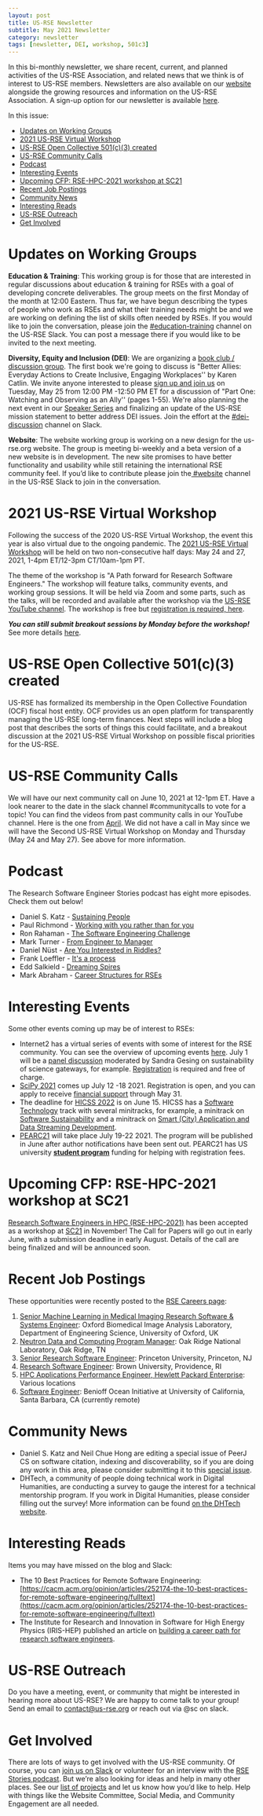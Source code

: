 ```yaml
---
layout: post
title: US-RSE Newsletter
subtitle: May 2021 Newsletter
category: newsletter
tags: [newsletter, DEI, workshop, 501c3]
---
```


In this bi-monthly newsletter, we share recent, current, and planned activities of the US-RSE Association, and related news that we think is of interest to US-RSE members. Newsletters are also available on our [website](https://us-rse.org/newsletters/) alongside the growing resources and information on the US-RSE Association. A sign-up option for our newsletter is available [here](https://us-rse.org/join/).

In this issue:

* [Updates on Working Groups](#updates)
* [2021 US-RSE Virtual Workshop](#workshop)
* [US-RSE Open Collective 501(c)(3) created](#501c3)
* [US-RSE Community Calls](#communitycall)
* [Podcast](#podcast)
* [Interesting Events](#events)
* [Upcoming CFP: RSE-HPC-2021 workshop at SC21](#sc21)
* [Recent Job Postings](#jobs)
* [Community News](#news)
* [Interesting Reads](#reads)
* [US-RSE Outreach](#outreach)
* [Get Involved](#involved)

<a name="updates"></a>
# **Updates on Working Groups**

**Education & Training**: This working group is for those that are interested in regular discussions about education & training for RSEs with a goal of developing concrete deliverables. The group meets on the first Monday of the month at 12:00 Eastern. Thus far, we have begun describing the types of people who work as RSEs and what their training needs might be and we are working on defining the list of skills often needed by RSEs. If you would like to join the conversation, please join the [#education-training](https://usrse.slack.com/messages/education-training) channel on the US-RSE Slack. You can post a message there if you would like to be invited to the next meeting.

**Diversity, Equity and Inclusion (DEI)**: We are organizing a [book club / discussion group](https://us-rse.org/events/2021/2021-01-dei-book-club). The first book we're going to discuss is "Better Allies: Everyday Actions to Create Inclusive, Engaging Workplaces'' by Karen Catlin. We invite anyone interested to please [sign up and join us](https://www.eventbrite.com/e/better-allies-book-discussion-part-i-tickets-151687323869) on Tuesday, May 25 from 12:00 PM -12:50 PM ET for a discussion of "Part One: Watching and Observing as an Ally'' (pages 1-55). We're also planning the next event in our [Speaker Series](https://us-rse.org/events/2021/2021-03-dei-speaker-series) and finalizing an update of the US-RSE mission statement to better address DEI issues. Join the effort at the [#dei-discussion](https://usrse.slack.com/archives/C01C8CJQ7AP) channel on Slack.

**Website**: The website working group is working on a new design for the us-rse.org website. The group is meeting bi-weekly and a beta version of a new website is in development. The new site promises to have better functionality and usability while still retaining the international RSE community feel. If you’d like to contribute please join the[ #website](https://usrse.slack.com/messages/website) channel in the US-RSE Slack to join in the conversation.

<a name="workshop"></a>
# **2021 US-RSE Virtual Workshop**

Following the success of the 2020 US-RSE Virtual Workshop, the event this year is also virtual due to the ongoing pandemic. The [2021 US-RSE Virtual Workshop](https://us-rse.org/virtual-workshop-2021/) will be held on two non-consecutive half days: May 24 and 27, 2021, 1-4pm ET/12-3pm CT/10am-1pm PT.

The theme of the workshop is "A Path forward for Research Software Engineers." The workshop will feature talks, community events, and working group sessions. It will be held via Zoom and some parts, such as the talks, will be recorded and available after the workshop via the [US-RSE YouTube channel](https://www.youtube.com/channel/UC7IQsWv809OQYJ-sJKuQZrw). The workshop is free but [registration is required, here](https://docs.google.com/forms/d/e/1FAIpQLSetiGdTiHSTfil4-LL_R3eZEyNIIfGtSJqjTsViBPcldsJtJw/viewform).

***You can still submit breakout sessions by Monday before the workshop!*** See more details [here](https://us-rse.org/virtual-workshop-2021/participate/).

<a name="501c3"></a>
# **US-RSE Open Collective 501(c)(3) created**

US-RSE has formalized its membership in the Open Collective Foundation (OCF) fiscal host entity. OCF provides us an open platform for transparently managing the US-RSE long-term finances. Next steps will include a blog post that describes the sorts of things this could facilitate, and a breakout discussion at the 2021 US-RSE Virtual Workshop on possible fiscal priorities for the US-RSE.

<a name="communitycall"></a>
# **US-RSE Community Calls**

We will have our next community call on June 10, 2021 at 12-1pm ET. Have a look nearer to the date in the slack channel #communitycalls to vote for a topic! You can find the videos from past community calls in our YouTube channel. Here is the one from [April](https://www.youtube.com/watch?v=9LwPO2bdHRE). We did not have a call in May since we will have the Second US-RSE Virtual Workshop on Monday and Thursday (May 24 and May 27). See above for more information.

<a name="podcast"></a>
# **Podcast**

The Research Software Engineer Stories podcast has eight more episodes. Check them out below!
* Daniel S. Katz - [Sustaining People](https://us-rse.org/rse-stories/2021/dan-katz/)
* Paul Richmond - [Working with you rather than for you](https://us-rse.org/rse-stories/2021/paul-richmond/)
* Ron Rahaman - [The Software Engineering Challenge](https://us-rse.org/rse-stories/2021/ron-rahaman/)
* Mark Turner - [From Engineer to Manager](https://us-rse.org/rse-stories/2021/mark-turner/)
* Daniel Nüst - [Are You Interested in Riddles?](https://us-rse.org/rse-stories/2021/daniel-nuest/)
* Frank Loeffler - [It's a process](https://us-rse.org/rse-stories/2021/frank-loeffler/)
* Edd Salkield - [Dreaming Spires](https://us-rse.org/rse-stories/2021/edd-salkield/)
* Mark Abraham - [Career Structures for RSEs](https://us-rse.org/rse-stories/2021/mark-abraham/)

<a name="events"></a>
# **Interesting Events**

Some other events coming up may be of interest to RSEs:
* Internet2 has a virtual series of events with some of interest for the RSE community. You can see the overview of upcoming events [here](https://internet2.edu/upcoming-events/i2-online/). July 1 will be a [panel discussion](https://internet2.edu/upcoming-events/i2-online/#july) moderated by Sandra Gesing on sustainability of science gateways, for example. [Registration](https://service5.internet2.edu/reg/events/i2cv-0701/registrations) is required and free of charge.
* [SciPy 2021](https://www.scipy2021.scipy.org/register) comes up July 12 -18 2021. Registration is open, and you can apply to receive [financial support](https://www.scipy2021.scipy.org/financial-aid) through May 31.
* The deadline for [HICSS 2022](http://hicss.org/) is on June 15. HICSS has a [Software Technology](https://hicss.hawaii.edu/tracks-55/software-technology/) track with several minitracks, for example, a minitrack on  [Software Sustainability](https://hicss.hawaii.edu/tracks-55/software-technology/#software-sustainability-strategies-for-long-lasting-and-usable-research-software-minitrack) and a minitrack on [Smart (City) Application and Data Streaming Development](https://hicss.hawaii.edu/tracks-55/software-technology/#smart-city-and-data-streaming-application-development-challenges-and-experiences-minitrack).
* [PEARC21](https://pearc.acm.org/pearc21/) will take place July 19-22 2021. The program will be published in June after author notifications have been sent out. PEARC21 has US university **[student program](https://pearc.acm.org/pearc21/student-program/)** funding for helping with registration fees.

<a name="sc21"></a>
# **Upcoming CFP: RSE-HPC-2021 workshop at SC21**

[Research Software Engineers in HPC (RSE-HPC-2021)](https://us-rse.org/rse-hpc-2021/) has been accepted as a workshop at [SC21](https://sc21.supercomputing.org/) in November!  The Call for Papers will go out in early June, with a submission deadline in early August.  Details of the call are being finalized and will be announced soon.

<a name="jobs"></a>
# **Recent Job Postings**

These opportunities were recently posted to the [RSE Careers page](https://us-rse.org/jobs/):
1. [Senior Machine Learning in Medical Imaging Research Software & Systems Engineer](https://eng.ox.ac.uk/jobs/job-detail/?vacancyID=151088): Oxford Biomedical Image Analysis Laboratory, Department of Engineering Science, University of Oxford, UK
2. [Neutron Data and Computing Program Manager](https://jobs.ornl.gov/job/Oak-Ridge-Neutron-Data-and-Computing-Program-Manager-TN-37830/724194700/): Oak Ridge National Laboratory, Oak Ridge, TN
3. [Senior Research Software Engineer](https://main-princeton.icims.com/jobs/12582/senior-research-software-engineer/job): Princeton University, Princeton, NJ
4. [Research Software Engineer](https://brown.wd5.myworkdayjobs.com/en-US/staff-careers-brown/job/180-George-Street/Research-Software-Engineer_REQ169311): Brown University, Providence, RI
5. [HPC Applications Performance Engineer, Hewlett Packard Enterprise](https://hpe.wd5.myworkdayjobs.com/Jobsathpe/job/Bloomington-Minnesota-United-States-of-America/HPC-APPLICATIONS-PERFORMANCE-ENGINEER_1080055-1): Various locations
6. [Software Engineer](https://recruit.ap.ucsb.edu/JPF01941): Benioff Ocean Initiative at University of California, Santa Barbara, CA (currently remote)


<a name="news"></a>
# **Community News**

* Daniel S. Katz and Neil Chue Hong are editing a special issue of PeerJ CS on software citation, indexing and discoverability, so if you are doing any work in this area, please consider submitting it to this [special issue](https://peerj.com/special-issues/84-software).
* DHTech, a community of people doing technical work in Digital Humanities, are conducting a survey to gauge the interest for a technical mentorship program. If you work in Digital Humanities, please consider filling out the survey! More information can be found [on the DHTech website](https://dh-tech.github.io/mentorship-survey).

<a name="reads"></a>
# **Interesting Reads**

Items you may have missed on the blog and Slack:
* The 10 Best Practices for Remote Software Engineering:  [https://cacm.acm.org/opinion/articles/252174-the-10-best-practices-for-remote-software-engineering/fulltext](https://cacm.acm.org/opinion/articles/252174-the-10-best-practices-for-remote-software-engineering/fulltext)
* The Institute for Research and Innovation in Software for High Energy Physics (IRIS-HEP) published an article on [building a career path for research software engineers](https://iris-hep.org/2021/05/12/career-path-rse.html).


<a name="outreach"></a>
# **US-RSE Outreach**

Do you have a meeting, event, or community that might be interested in hearing more about US-RSE? We are happy to come talk to your group! Send an email to [contact@us-rse.org](mailto:contact@us-rse.org) or reach out via @sc on slack.

<a name="involved"></a>
# **Get Involved**

There are lots of ways to get involved with the US-RSE community. Of course, you can [join us on Slack](https://us-rse.org/join) or volunteer for an interview with the [RSE Stories podcast](https://us-rse.org/rse-stories/about/). But we’re also looking for ideas and help in many other places. See our [list of projects](https://docs.google.com/document/d/1jjVD0WkeeWZJI6yqSKyMdIjtClzolsxv75RkpLju17I/edit?usp=sharing) and let us know how you’d like to help. Help with things like the Website Committee, Social Media, and Community Engagement are all needed.
